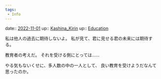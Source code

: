 ```yaml
---
tags:
 - Info
---
```


date:: [2022-11-01](Daily_Note/2022-11-01.md)
up:: [Kashina_Kirin](../Bar/Novel/Nacaria/Kashina_Kirin.md)
up:: [Education](../Bar/Novel/Topics/Education.md)

私は他人の過去に期待しないよ。
私が見て、君に見せる君の未来には期待する。

教育者の考えだ。
それを受ける側にとっては……


やる気もないくせに、多人数の中の一人として、
良い教育を受けようだなんて思ったのか。